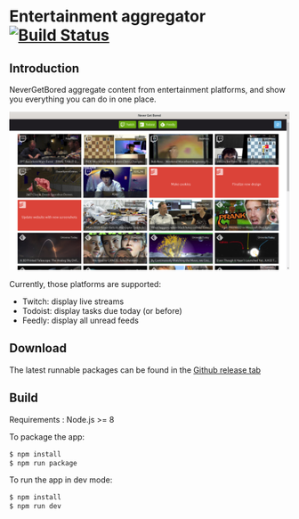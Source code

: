 # Entertainment aggregator [![Build Status](https://travis-ci.org/ngirot/NeverGetBored.svg?branch=master)](https://travis-ci.org/ngirot/NeverGetBored)

## Introduction
NeverGetBored aggregate content from entertainment platforms, and show you everything you can do in one place.

![Screenshot](doc/screenshot.png?raw=true "Screenshot")

Currently, those platforms are supported:
* Twitch: display live streams
* Todoist: display tasks due today (or before)
* Feedly: display all unread feeds

## Download

The latest runnable packages can be found in the [Github release tab](https://github.com/ngirot/NeverGetBored/releases)

## Build
Requirements : Node.js >= 8

To package the app:
```
$ npm install
$ npm run package
```

To run the app in dev mode:
```
$ npm install
$ npm run dev
```
